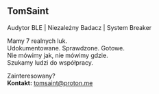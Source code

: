 ## TomSaint  
Audytor BLE | Niezależny Badacz | System Breaker  

Mamy 7 realnych luk.  
Udokumentowane. Sprawdzone. Gotowe.  
Nie mówimy jak, nie mówimy gdzie.  
Szukamy ludzi do współpracy.

Zainteresowany?  
**Kontakt:** tomsaint@proton.me
